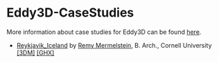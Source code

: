 # Eddy3D-CaseStudies
More information about case studies for Eddy3D can be found [here]([Eddy3d](https://www.eddy3d.com/casestudies.html)).

- <a href='casestudies/reykjavik-iceland/reykjavik-iceland.html'>Reykjavik_Iceland</a> by <a href='https://www.linkedin.com/in/remy-mermelstein'>Remy Mermelstein</a>, B. Arch., Cornell University <a href='casestudies/reykjavik-iceland/reykjavik-iceland.3dm' download>[3DM]</a> <a href='https://github.com/kastnerp/Eddy3D-CaseStudies/tree/main/Reykjavik_Iceland' download>[GHX]</a>



   

